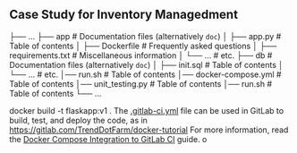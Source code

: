 
## Case Study for Inventory Managedment

├── ...
├── app                    # Documentation files (alternatively `doc`)
│   ├── app.py              # Table of contents
│   ├── Dockerfile              # Frequently asked questions
│   ├── requirements.txt             # Miscellaneous information
│   └── ...                 # etc.
├── db                    # Documentation files (alternatively `doc`)
│   ├── init.sql              # Table of contents
│   └── ...                 # etc.
│── run.sh              # Table of contents
│── docker-compose.yml              # Table of contents
│── unit_testing.py              # Table of contents
│── run.sh              # Table of contents
└── ...

docker build -t flaskapp:v1 .
The [.gitlab-ci.yml](.gitlab-ci.yml) file can be used in GitLab to build,
test, and deploy the code, as in https://gitlab.com/TrendDotFarm/docker-tutorial
For more information, read the [Docker Compose Integration to GitLab
CI](GitLab-CI.md) guide.
o
